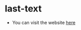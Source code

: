 # last-text
- You can visit the website  [here](https://codesandbox.io/p/sandbox/dz-lesson-16-lrkrsc?file=%2Fsrc%2FApp.tsx)
